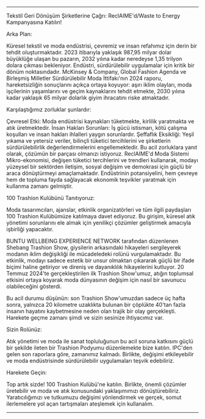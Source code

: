---

Tekstil Geri Dönüşüm Şirketlerine Çağrı: ReclAIME'd/Waste to Energy Kampanyasına Katılın!

Arka Plan:

Küresel tekstil ve moda endüstrisi, çevremiz ve insan refahımız için derin bir tehdit oluşturmaktadır. 2023 itibarıyla yaklaşık 987,95 milyar dolar büyüklüğe ulaşan bu pazarın, 2032 yılına kadar neredeyse 1,35 trilyon dolara çıkması bekleniyor. Endüstri, sürdürülebilir uygulamalar için kritik bir dönüm noktasındadır. McKinsey & Company, Global Fashion Agenda ve Birleşmiş Milletler Sürdürülebilir Moda İttifakı'nın 2024 raporu, hareketsizliğin sonuçlarını açıkça ortaya koyuyor: aşırı iklim olayları, moda işçilerinin yaşamlarını ve geçim kaynaklarını tehdit etmekte, 2030 yılına kadar yaklaşık 65 milyar dolarlık giyim ihracatını riske atmaktadır.

Karşılaştığımız zorluklar şunlardır:

Çevresel Etki: Moda endüstrisi kaynakları tüketmekte, kirlilik yaratmakta ve atık üretmektedir.
İnsan Hakları Sorunları: İş gücü istismarı, kötü çalışma koşulları ve insan hakları ihlalleri yaygın sorunlardır.
Şeffaflık Eksikliği: Yeşil yıkama ve yetersiz veriler, bilinçli tüketici tercihlerini ve şirketlerin sürdürülebilirlik değerlendirmelerini engellemektedir.
Bu acil zorluklara yanıt olarak, çözümün bir parçası olmanızı istiyoruz. ReclAIME'd Moda Sistemi Mikro-ekonomisi, değişen tüketici tercihlerini ve trendleri kullanarak, modayı yüzeysel bir sektörden iletişim, sosyal değişim ve demokrasi için güçlü bir araca dönüştürmeyi amaçlamaktadır. Endüstrinin potansiyelini, hem çevreye hem de topluma fayda sağlayacak ekonomik teşvikler yaratmak için kullanma zamanı gelmiştir.

100 Trashion Kulübünü Tanıtıyoruz:

Moda tasarımcıları, ajanslar, etkinlik organizatörleri ve tüm ilgili paydaşları 100 Trashion Kulübümüze katılmaya davet ediyoruz. Bu girişim, küresel atık yönetimi sorunlarını ele almak için yenilikçi çözümler geliştirmek amacıyla işbirliği yapacaktır.

BUNTU WELLBEING EXPERIENCE NETWORK tarafından düzenlenen Shebang Trashion Show, giysilerin arkasındaki hikayeleri sergileyerek modanın iklim değişikliği ile mücadeledeki rolünü vurgulamaktadır. Bu etkinlik, modayı sadece estetik bir unsur olmaktan çıkararak güçlü bir ifade biçimi haline getiriyor ve direniş ve dayanıklılık hikayelerini kutluyor. 20 Temmuz 2024'te gerçekleştirilen ilk Trashion Show'umuz, atığın toplumsal etkisini ortaya koyarak moda dünyasının değişim için nasıl bir savunucu olabileceğini gösterdi.

Bu acil durumu düşünün: son Trashion Show'umuzdan sadece üç hafta sonra, yalnızca 20 kilometre uzaklıkta bulunan bir çöplükte 40'tan fazla insanın hayatını kaybetmesine neden olan trajik bir olay gerçekleşti. Harekete geçme zamanı şimdi ve sizin sesinize ihtiyacımız var.

Sizin Rolünüz:

Atık yönetimi ve moda ile sanat topluluğunun bu acil soruna katkısını güçlü bir şekilde ileten bir Trashion Podyumu düzenlemekte bize katılın. IPC'den gelen son raporlara göre, zamanımız kalmadı. Birlikte, değişimi etkileyebilir ve moda endüstrisinde sürdürülebilir uygulamaları teşvik edebiliriz.

Harekete Geçin:

Top artık sizde! 100 Trashion Kulübü'ne katılın. Birlikte, önemli çözümler üretebilir ve moda ve atık konusundaki yaklaşımımızı dönüştürebiliriz. Yaratıcılığımızı ve tutkumuzu değişimi yönlendirmek ve gerçek, somut ilerlemelere yol açan tartışmaları ateşlemek için kullanalım.

---